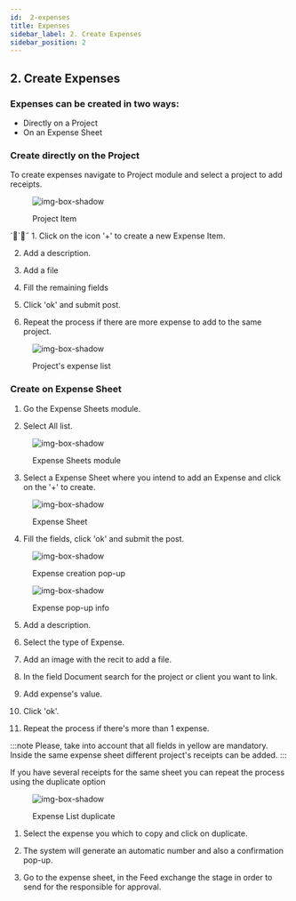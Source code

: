 ```yaml
---
id:  2-expenses
title: Expenses
sidebar_label: 2. Create Expenses
sidebar_position: 2
---
```


## 2. Create Expenses 

### Expenses can be created in two ways:

- Directly on a Project
- On an Expense Sheet

### Create directly on the Project

To create expenses navigate to Project module and select a project to add receipts.

<figure>

![img-box-shadow](/img/university/expenses/university-expenses-3-project.png)
<figcaption>Project Item</figcaption>
</figure>
´`˝
1. Click on the icon '+' to create a new Expense Item.

2. Add a description.

3. Add a file

4. Fill the remaining fields

5. Click 'ok' and submit post.

6. Repeat the process if there are more expense to add to the same project.

<figure>

![img-box-shadow](/img/university/expenses/university-expenses-6-project-list.png)
<figcaption>Project's expense list</figcaption>
</figure>

### Create on Expense Sheet

1. Go the Expense Sheets module.

2. Select All list.

<figure>

![img-box-shadow](/img/university/expenses/university-expense-sheets-1.png)
<figcaption>Expense Sheets module</figcaption>
</figure>

3. Select a Expense Sheet where you intend to add an Expense and click on the '+' to create.

<figure>

![img-box-shadow](/img/university/expenses/university-expenses-1-creation.png)
<figcaption>Expense Sheet</figcaption>
</figure>

4. Fill the fields, click 'ok' and submit the post.

<figure>

![img-box-shadow](/img/university/expenses/university-expenses-2.png)
<figcaption>Expense creation pop-up</figcaption>
</figure>


<figure>

![img-box-shadow](/img/university/expenses/university-expenses-4.png)
<figcaption>Expense pop-up info</figcaption>
</figure>

5. Add a description.

6. Select the type of Expense.

7. Add an image with the recit to add a file.

8. In the field Document search for the project or client you want to link.

9. Add expense's value.

10. Click 'ok'.

11. Repeat the process if there's more than 1 expense.


:::note
Please, take into account that all fields in yellow are mandatory. 
Inside the same expense sheet different project's receipts can be added.
:::

If you have several receipts for the same sheet you can repeat the process using the duplicate option

<figure>

![img-box-shadow](/img/university/expenses/university-expenses-5.png)
<figcaption>Expense List duplicate</figcaption>
</figure>

1. Select the expense you which to copy and click on duplicate.

2. The system will generate an automatic number and also a confirmation pop-up.

3. Go to the expense sheet, in the Feed exchange the stage in order to send for the responsible for approval.



